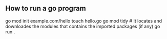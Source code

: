 
## How to run a go program
go mod init example.com/hello
touch hello.go
go mod tidy  # It locates and downloades the modules that contains the imported packages (if any)
go run . 